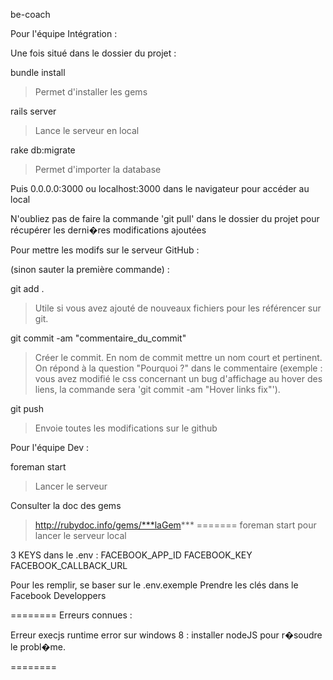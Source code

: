 be-coach

Pour l'équipe Intégration : 

Une fois situé dans le dossier du projet : 

bundle install 
> Permet d'installer les gems

rails server
> Lance le serveur en local

rake db:migrate
> Permet d'importer la database

Puis 0.0.0.0:3000 ou localhost:3000 dans le navigateur pour accéder au local

N'oubliez pas de faire la commande 'git pull' dans le dossier du projet pour récupérer les derni�res modifications ajoutées

Pour mettre les modifs sur le serveur GitHub : 

 (sinon sauter la première commande) :

git add .
> Utile si vous avez ajouté de nouveaux fichiers pour les référencer sur git.

git commit -am "commentaire_du_commit"
> Créer le commit. En nom de commit mettre un nom court et pertinent. On répond à la question "Pourquoi ?" dans le commentaire (exemple : vous avez modifié le css concernant un bug d'affichage au hover des liens, la commande sera 'git commit -am "Hover links fix"').

git push
> Envoie toutes les modifications sur le github


Pour l'équipe Dev : 

foreman start
> Lancer le serveur

Consulter la doc des gems
> http://rubydoc.info/gems/***laGem***
=======
foreman start pour lancer le serveur local

3 KEYS dans le .env : 
FACEBOOK_APP_ID
FACEBOOK_KEY
FACEBOOK_CALLBACK_URL

Pour les remplir, se baser sur le .env.exemple
Prendre les clés dans le Facebook Developpers

========
Erreurs connues : 

Erreur execjs runtime error sur windows 8 : installer nodeJS pour r�soudre le probl�me.

========

